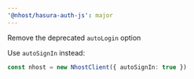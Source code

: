 ```yaml
---
'@nhost/hasura-auth-js': major
---
```


Remove the deprecated `autoLogin` option

Use `autoSignIn` instead:

```ts
const nhost = new NhostClient({ autoSignIn: true })
```
